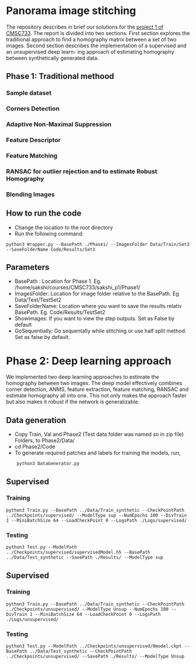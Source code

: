# Panorama image stitching
The repository describes in brief our solutions for the [project 1 of CMSC733](https://cmsc733.github.io/2020/proj/p1/). The report is divided into two sections. First section explores the traditional approach to find a homography matrix
between a set of two images. Second section describes the
implementation of a supervised and an unsupervised deep learn-
ing approach of estimating homography between synthetically
generated data.
## Phase 1: Traditional methood
### Sample dataset
### Corners Detection
### Adaptive Non-Maximal Suppression
### Feature Descriptor
### Feature Matching
### RANSAC for outlier rejection and to estimate Robust Homography
### Blending Images

## How to run the code
- Change the location to the root directory      
- Run the following command:
```
python3 Wrapper.py --BasePath ./Phase1/ --ImagesFolder Data/Train/Set3 --SaveFolderName Code/Results/Set3 
```

## Parameters 
- BasePath : Location for Phase 1. Eg. /home/sakshi/courses/CMSC733/sakshi_p1/Phase1/
- ImagesFolder: Location for image folder relative to the BasePath. Eg Data/Test/TestSet2
- SaveFolderName: Location where you want to save the results relativ BasePath. Eg. Code/Results/TestSet2
- ShowImages: If you want to view the step outputs. Set as False by default
- GoSequentially: Go sequentally while stitching or use half split method. Set as false by default.

# Phase 2: Deep learning approach
We implemented two deep learning approaches to estimate the homography between two images. The deep model effectively combines corner detection, ANMS, feature extraction, feature matching, RANSAC and estimate homography all into one. This not only makes the approach faster but also makes it robust if the network is generalizable.

## Data generation
- Copy Train, Val and Phase2 (Test data folder was named so in zip file) Folders, to Phase2/Data/
- cd Phase2/Code
- To generate required patches and labels for training the models, run,
```
    python3 DataGenerator.py
```
## Supervised
### Training
```
python3 Train.py --BasePath ../Data/Train_synthetic --CheckPointPath ../Checkpoints/supervised/ --ModelType sup --NumEpochs 100 --DivTrain 1 --MiniBatchSize 64 --LoadCheckPoint 0 --LogsPath ./Logs/supervised/
```

### Testing
```
python3 Test.py --ModelPath ../Checkpoints/supervised/supervisedModel.h5 --BasePath ../Data/Test_synthetic --SavePath ./Results/ --ModelType sup 
```

## Supervised
### Training
```
python3 Train.py --BasePath ../Data/Train_synthetic --CheckPointPath ../Checkpoints/unsupervised/ --ModelType Unsup --NumEpochs 100 --DivTrain 1 --MiniBatchSize 64 --LoadCheckPoint 0 --LogsPath ./Logs/unsupervised/
```
### Testing
```
python3 Test.py --ModelPath ../Checkpoints/unsupervised/0model.ckpt --BasePath ../Data/Test_synthetic --CheckPointPath ../Checkpoints/unsupervised/ --SavePath ./Results/ --ModelType Unsup
```
